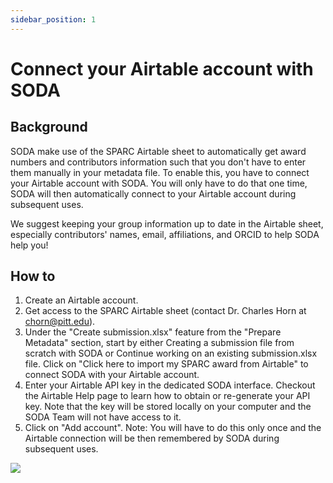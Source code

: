 ```yaml
---
sidebar_position: 1
---
```


# Connect your Airtable account with SODA

## Background

SODA make use of the SPARC Airtable sheet to automatically get award numbers and contributors information such that you don't have to enter them manually in your metadata file. To enable this, you have to connect your Airtable account with SODA. You will only have to do that one time, SODA will then automatically connect to your Airtable account during subsequent uses.

We suggest keeping your group information up to date in the Airtable sheet, especially contributors' names, email, affiliations, and ORCID to help SODA help you!

## How to

1. Create an Airtable account.
2. Get access to the SPARC Airtable sheet (contact Dr. Charles Horn at chorn@pitt.edu).
3. Under the "Create submission.xlsx" feature from the "Prepare Metadata" section, start by either Creating a submission file from scratch with SODA or Continue working on an existing submission.xlsx file. Click on "Click here to import my SPARC award from Airtable" to connect SODA with your Airtable account.
4. Enter your Airtable API key in the dedicated SODA interface. Checkout the Airtable Help page to learn how to obtain or re-generate your API key. Note that the key will be stored locally on your computer and the SODA Team will not have access to it.
5. Click on "Add account". Note: You will have to do this only once and the Airtable connection will be then remembered by SODA during subsequent uses.

![](https://github.com/fairdataihub/SODA-for-SPARC/blob/main/docs/documentation/Prepare-metadata/Connect-to-Airtable/connect-to-airtable-new.gif?raw=true)
